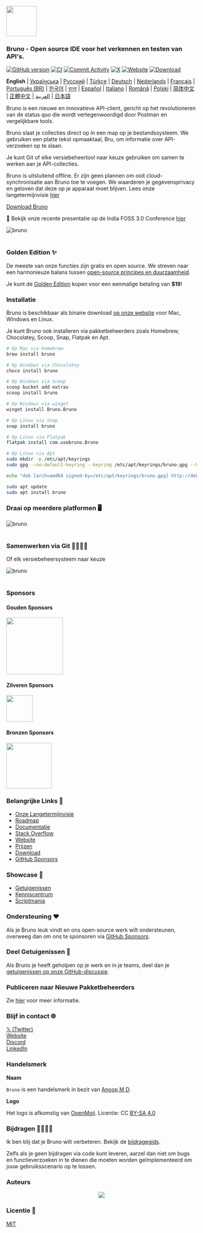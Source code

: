 <br />
<img src="assets/images/logo-transparent.png" width="80"/>

### Bruno - Open source IDE voor het verkennen en testen van API's.

[![GitHub version](https://badge.fury.io/gh/usebruno%2Fbruno.svg)](https://badge.fury.io/gh/usebruno%bruno)
[![CI](https://github.com/usebruno/bruno/actions/workflows/tests.yml/badge.svg?branch=main)](https://github.com/usebruno/bruno/actions/workflows/tests.yml)
[![Commit Activity](https://img.shields.io/github/commit-activity/m/usebruno/bruno)](https://github.com/usebruno/bruno/pulse)
[![X](https://img.shields.io/twitter/follow/use_bruno?style=social&logo=x)](https://twitter.com/use_bruno)
[![Website](https://img.shields.io/badge/Website-Visit-blue)](https://www.usebruno.com)
[![Download](https://img.shields.io/badge/Download-Latest-brightgreen)](https://www.usebruno.com/downloads)

**English** | [Українська](docs/readme/readme_ua.md) | [Русский](docs/readme/readme_ru.md) | [Türkçe](docs/readme/readme_tr.md) | [Deutsch](docs/readme/readme_de.md) | [Nederlands](docs/readme/readme_nl.md) | [Français](docs/readme/readme_fr.md) | [Português (BR)](docs/readme/readme_pt_br.md) | [한국어](docs/readme/readme_kr.md) | [বাংলা](docs/readme/readme_bn.md) | [Español](docs/readme/readme_es.md) | [Italiano](docs/readme/readme_it.md) | [Română](docs/readme/readme_ro.md) | [Polski](docs/readme/readme_pl.md) | [简体中文](docs/readme/readme_cn.md) | [正體中文](docs/readme/readme_zhtw.md) | [العربية](docs/readme/readme_ar.md) | [日本語](docs/readme/readme_ja.md)

Bruno is een nieuwe en innovatieve API-client, gericht op het revolutioneren van de status quo die wordt vertegenwoordigd door Postman en vergelijkbare tools.

Bruno slaat je collecties direct op in een map op je bestandssysteem. We gebruiken een platte tekst opmaaktaal, Bru, om informatie over API-verzoeken op te slaan.

Je kunt Git of elke versiebeheertool naar keuze gebruiken om samen te werken aan je API-collecties.

Bruno is uitsluitend offline. Er zijn geen plannen om ooit cloud-synchronisatie aan Bruno toe te voegen. We waarderen je gegevensprivacy en geloven dat deze op je apparaat moet blijven. Lees onze langetermijnvisie [hier](https://github.com/usebruno/bruno/discussions/269)

[Download Bruno](https://www.usebruno.com/downloads)

📢 Bekijk onze recente presentatie op de India FOSS 3.0 Conference [hier](https://www.youtube.com/watch?v=7bSMFpbcPiY)

![bruno](assets/images/landing-2.png) <br /><br />

### Golden Edition ✨

De meeste van onze functies zijn gratis en open source.
We streven naar een harmonieuze balans tussen [open-source principes en duurzaamheid](https://github.com/usebruno/bruno/discussions/269).

Je kunt de [Golden Edition](https://www.usebruno.com/pricing) kopen voor een eenmalige betaling van **$19**! <br/>

### Installatie

Bruno is beschikbaar als binaire download [op onze website](https://www.usebruno.com/downloads) voor Mac, Windows en Linux.

Je kunt Bruno ook installeren via pakketbeheerders zoals Homebrew, Chocolatey, Scoop, Snap, Flatpak en Apt.

```sh
# Op Mac via Homebrew
brew install bruno

# Op Windows via Chocolatey
choco install bruno

# Op Windows via Scoop
scoop bucket add extras
scoop install bruno

# Op Windows via winget
winget install Bruno.Bruno

# Op Linux via Snap
snap install bruno

# Op Linux via Flatpak
flatpak install com.usebruno.Bruno

# Op Linux via Apt
sudo mkdir -p /etc/apt/keyrings
sudo gpg --no-default-keyring --keyring /etc/apt/keyrings/bruno.gpg --keyserver keyserver.ubuntu.com --recv-keys 9FA6017ECABE0266

echo "deb [arch=amd64 signed-by=/etc/apt/keyrings/bruno.gpg] http://debian.usebruno.com/ bruno stable" | sudo tee /etc/apt/sources.list.d/bruno.list

sudo apt update
sudo apt install bruno
```

### Draai op meerdere platformen 🖥️

![bruno](assets/images/run-anywhere.png) <br /><br />

### Samenwerken via Git 👩‍💻🧑‍💻

Of elk versiebeheersysteem naar keuze

![bruno](assets/images/version-control.png) <br /><br />

### Sponsors

#### Gouden Sponsors

<img src="assets/images/sponsors/samagata.png" width="150"/>

#### Zilveren Sponsors

<img src="assets/images/sponsors/commit-company.png" width="70"/>

#### Bronzen Sponsors

<a href="https://zuplo.link/bruno">
    <img src="assets/images/sponsors/zuplo.png" width="120"/>
</a>

### Belangrijke Links 📌

- [Onze Langetermijnvisie](https://github.com/usebruno/bruno/discussions/269)
- [Roadmap](https://github.com/usebruno/bruno/discussions/384)
- [Documentatie](https://docs.usebruno.com)
- [Stack Overflow](https://stackoverflow.com/questions/tagged/bruno)
- [Website](https://www.usebruno.com)
- [Prijzen](https://www.usebruno.com/pricing)
- [Download](https://www.usebruno.com/downloads)
- [GitHub Sponsors](https://github.com/sponsors/helloanoop)

### Showcase 🎥

- [Getuigenissen](https://github.com/usebruno/bruno/discussions/343)
- [Kenniscentrum](https://github.com/usebruno/bruno/discussions/386)
- [Scriptmania](https://github.com/usebruno/bruno/discussions/385)

### Ondersteuning ❤️

Als je Bruno leuk vindt en ons open-source werk wilt ondersteunen, overweeg dan om ons te sponsoren via [GitHub Sponsors](https://github.com/sponsors/helloanoop).

### Deel Getuigenissen 📣

Als Bruno je heeft geholpen op je werk en in je teams, deel dan je [getuigenissen op onze GitHub-discussie](https://github.com/usebruno/bruno/discussions/343).

### Publiceren naar Nieuwe Pakketbeheerders

Zie [hier](docs/publishing/publishing_nl.md) voor meer informatie.

### Blijf in contact 🌐

[𝕏 (Twitter)](https://twitter.com/use_bruno) <br />
[Website](https://www.usebruno.com) <br />
[Discord](https://discord.com/invite/KgcZUncpjq) <br />
[LinkedIn](https://www.linkedin.com/company/usebruno)

### Handelsmerk

**Naam**

`Bruno` is een handelsmerk in bezit van [Anoop M D](https://www.helloanoop.com/).

**Logo**

Het logo is afkomstig van [OpenMoji](https://openmoji.org/library/emoji-1F436/). Licentie: CC [BY-SA 4.0](https://creativecommons.org/licenses/by-sa/4.0/)

### Bijdragen 👩‍💻🧑‍💻

Ik ben blij dat je Bruno wilt verbeteren. Bekijk de [bijdragegids](contributing.md).

Zelfs als je geen bijdragen via code kunt leveren, aarzel dan niet om bugs en functieverzoeken in te dienen die moeten worden geïmplementeerd om jouw gebruiksscenario op te lossen.

### Auteurs

<div align="center">
    <a href="https://github.com/usebruno/bruno/graphs/contributors">
        <img src="https://contrib.rocks/image?repo=usebruno/bruno" />
    </a>
</div>

### Licentie 📄

[MIT](license.md)
